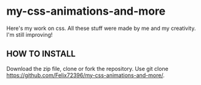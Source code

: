# my-css-animations-and-more

Here's my work on css. All these stuff were made by me and my creativity. I'm still improving!

## HOW TO INSTALL
Download the zip file, clone or fork the repository. Use git clone https://github.com/Felix72396/my-css-animations-and-more/.
